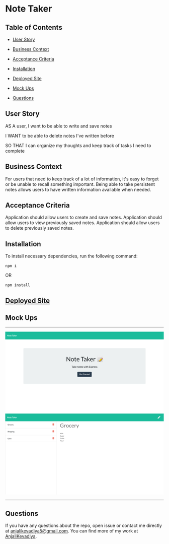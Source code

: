 # Note Taker

## Table of Contents

- [User Story](#user-story)

- [Business Context](#business-context)

- [Acceptance Criteria](#acceptance-criteria)

- [Installation](#installation)

- [Deployed Site](#deployed-site)

- [Mock Ups](#mock-ups)

- [Questions](#questions)

## User Story

AS A user, I want to be able to write and save notes

I WANT to be able to delete notes I've written before

SO THAT I can organize my thoughts and keep track of tasks I need to complete

## Business Context

For users that need to keep track of a lot of information, it's easy to forget or be unable to recall something important. Being able to take persistent notes allows users to have written information available when needed.

## Acceptance Criteria

Application should allow users to create and save notes.
Application should allow users to view previously saved notes.
Application should allow users to delete previously saved notes.

## Installation

To install necessary dependencies, run the following command:

```
npm i
```

OR

```
npm install
```

## [Deployed Site](https://note-taker-a5.herokuapp.com/)

## Mock Ups

---

<img src="public/assets/images/note-home.png" />
<img src="public/assets/images/notes.png" />

---

## Questions

If you have any questions about the repo, open issue or contact me directly at [anjalikevadiya5@gmail.com](anjalikevadiya5@gmail.com). You can find more of my work at [AnjaliKevadiya](https://github.com/AnjaliKevadiya).

